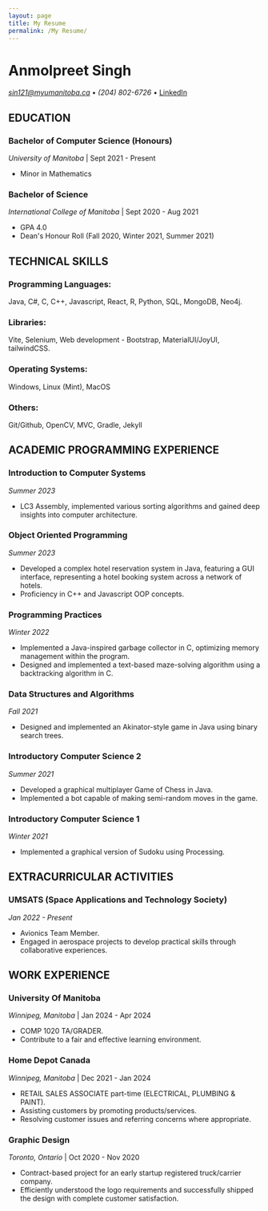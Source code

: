 ```yaml
---
layout: page
title: My Resume
permalink: /My Resume/
---
```


# Anmolpreet Singh
*sin121@myumanitoba.ca* • *(204) 802-6726* • [LinkedIn](https://www.linkedin.com/in/anmolpreet-singh/)

## EDUCATION
### Bachelor of Computer Science (Honours)
*University of Manitoba* | Sept 2021 - Present
- Minor in Mathematics

### Bachelor of Science
*International College of Manitoba* | Sept 2020 - Aug 2021
- GPA 4.0
- Dean's Honour Roll (Fall 2020, Winter 2021, Summer 2021)

## TECHNICAL SKILLS
### Programming Languages:
Java, C#, C, C++, Javascript, React, R, Python, SQL, MongoDB, Neo4j. 
### Libraries:
Vite, Selenium, Web development - Bootstrap, MaterialUI/JoyUI, tailwindCSS.
### Operating Systems:
Windows, Linux (Mint), MacOS
### Others:
Git/Github, OpenCV, MVC, Gradle, Jekyll

## ACADEMIC PROGRAMMING EXPERIENCE
### Introduction to Computer Systems
*Summer 2023*
- LC3 Assembly, implemented various sorting algorithms and gained deep insights into computer architecture.

### Object Oriented Programming
*Summer 2023*
- Developed a complex hotel reservation system in Java, featuring a GUI interface, representing a hotel booking system across a network of hotels.
- Proficiency in C++ and Javascript OOP concepts.

### Programming Practices
*Winter 2022*
- Implemented a Java-inspired garbage collector in C, optimizing memory management within the program.
- Designed and implemented a text-based maze-solving algorithm using a backtracking algorithm in C.

### Data Structures and Algorithms
*Fall 2021*
- Designed and implemented an Akinator-style game in Java using binary search trees.

### Introductory Computer Science 2
*Summer 2021*
- Developed a graphical multiplayer Game of Chess in Java.
- Implemented a bot capable of making semi-random moves in the game.

### Introductory Computer Science 1
*Winter 2021*
- Implemented a graphical version of Sudoku using Processing.

## EXTRACURRICULAR ACTIVITIES
### UMSATS (Space Applications and Technology Society)
*Jan 2022 - Present*
- Avionics Team Member.
- Engaged in aerospace projects to develop practical skills through collaborative experiences.

## WORK EXPERIENCE
### University Of Manitoba
*Winnipeg, Manitoba* | Jan 2024 - Apr 2024
- COMP 1020 TA/GRADER.
- Contribute to a fair and effective learning environment.

### Home Depot Canada
*Winnipeg, Manitoba* | Dec 2021 - Jan 2024
- RETAIL SALES ASSOCIATE part-time (ELECTRICAL, PLUMBING & PAINT).
- Assisting customers by promoting products/services.
- Resolving customer issues and referring concerns where appropriate.

### Graphic Design
*Toronto, Ontario* | Oct 2020 - Nov 2020
- Contract-based project for an early startup registered truck/carrier company.
- Efficiently understood the logo requirements and successfully shipped the design with complete customer satisfaction.

